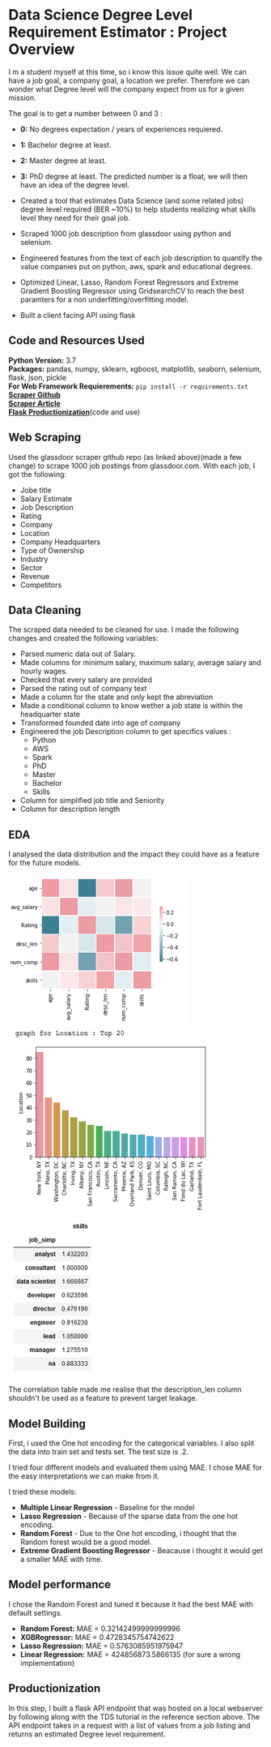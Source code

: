 # Data Science Degree Level Requirement Estimator : Project Overview

I m a student myself at this time, so i know this issue quite well. We can have a job goal, a company goal, a location we prefer. Therefore we can wonder what Degree level will the company expect from us for a given mission.

The goal is to get a number between 0 and 3 :
* **0:** No degrees expectation / years of experiences requiered.
* **1:** Bachelor degree at least.
* **2:** Master degree at least.
* **3:** PhD degree at least.
The predicted number is a float, we will then have an idea of the degree level.

* Created a tool that estimates Data Science (and some related jobs) degree level required (BER ~10%) to help students realizing what skills level they need for their goal job.
* Scraped 1000 job description from glassdoor using python and selenium.
* Engineered features from the text of each job description to quantify the value companies put on python, aws, spark and educational degrees.
* Optimized Linear, Lasso, Random Forest Regressors and Extreme Gradient Boosting Regressor using GridsearchCV to reach the best paramters for a non underfitting/overfitting model.
* Built a client facing API using flask

## Code and Resources Used

**Python Version:** 3.7\
**Packages:** pandas, numpy, sklearn, xgboost, matplotlib, seaborn, selenium, flask, json, pickle\
**For Web Framework Requierements:** `pip install -r requirements.txt`\
[**Scraper Github**](https://github.com/arapfaik/scraping-glassdoor-selenium)\
[**Scraper Article**](https://towardsdatascience.com/selenium-tutorial-scraping-glassdoor-com-in-10-minutes-3d0915c6d905)\
[**Flask Productionization**](https://towardsdatascience.com/productionize-a-machine-learning-model-with-flask-and-heroku-8201260503d2)(code and use)

## Web Scraping

Used the glassdoor scraper github repo (as linked above)(made a few change) to scrape 1000 job postings from glassdoor.com. With each job, I got the following:

* Jobe title
* Salary Estimate
* Job Description
* Rating
* Company
* Location
* Company Headquarters
* Type of Ownership
* Industry
* Sector
* Revenue
* Competitors

## Data Cleaning

The scraped data needed to be cleaned for use. I made the following changes and created the following variables:

* Parsed numeric data out of Salary.
* Made columns for minimum salary, maximum salary, average salary and hourly wages.
* Checked that every salary are provided
* Parsed the rating out of company text
* Made a column for the state and only kept the abreviation
* Made a conditional column to know wether a job state is within the headquarter state
* Transformed founded date into age of company
* Engineered the job Description column to get specifics values :
  * Python
  * AWS
  * Spark
  * PhD
  * Master
  * Bachelor
  * Skills
* Column for simplified job title and Seniority
* Column for description length

## EDA
I analysed the data distribution and the impact they could have as a feature for the future models.

![Correlation Heatmap](https://github.com/CaruzzoC/ds_skills_proj/blob/master/img/correlation_heatmap.PNG)
![top 20 State](https://github.com/CaruzzoC/ds_skills_proj/blob/master/img/top20_state.PNG)
![pivot table Job/Skills](https://github.com/CaruzzoC/ds_skills_proj/blob/master/img/pivot_table_job_skills.PNG)

The correlation table made me realise that the description_len column shouldn't be used as a feature to prevent target leakage.

## Model Building

First, i used the One hot encoding for the categorical variables. I also split the data into train set and tests set. The test size is .2.

I tried four different models and evaluated them using MAE. I chose MAE for the easy interpretations we can make from it.

I tried these models:

* **Multiple Linear Regression** - Baseline for the model
* **Lasso Regression** - Because of the sparse data from the one hot encoding.
* **Random Forest** - Due to the One hot encoding, i thought that the Random forest would be a good model.
* **Extreme Gradient Boosting Regressor** - Beacause i thought it would get a smaller MAE with time.

## Model performance

I chose the Random Forest and tuned it because it had the best MAE with default settings.

* **Random Forest:** MAE = 0.32142499999999996
* **XGBRegressor:** MAE = 0.4728345754742622
* **Lasso Regression:** MAE = 0.5763085951975947
* **Linear Regression:** MAE = 424856873.5866135 (for sure a wrong implementation)

## Productionization

In this step, I built a flask API endpoint that was hosted on a local webserver by following along with the TDS tutorial in the reference section above. The API endpoint takes in a request with a list of values from a job listing and returns an estimated Degree level requirement.
